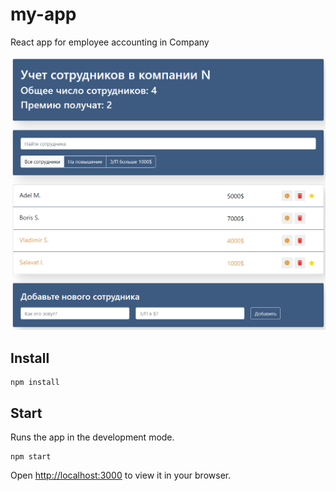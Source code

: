 # my-app

React app for employee accounting in Company

![my-app](./my-app.png)

## Install

```
npm install
```

## Start

Runs the app in the development mode.

```
npm start
```
Open [http://localhost:3000](http://localhost:3000) to view it in your browser.
